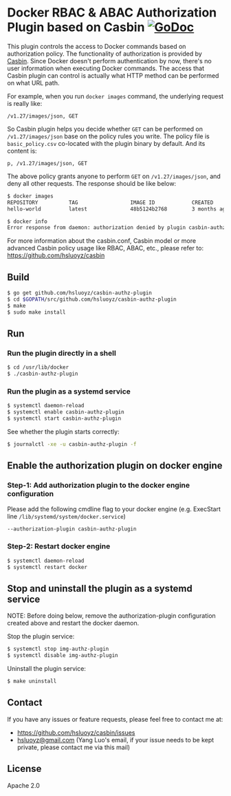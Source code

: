 # Docker RBAC & ABAC Authorization Plugin based on Casbin [![GoDoc](https://godoc.org/github.com/hsluoyz/casbin-authz-plugin?status.svg)](https://godoc.org/github.com/hsluoyz/casbin-authz-plugin)

This plugin controls the access to Docker commands based on authorization policy. The functionality of authorization is provided by [Casbin](https://github.com/hsluoyz/casbin-authz-plugin). Since Docker doesn't perform authentication by now, there's no user information when executing Docker commands. The access that Casbin plugin can control is actually what HTTP method can be performed on what URL path.

For example, when you run ``docker images`` command, the underlying request is really like:

```
/v1.27/images/json, GET
```

So Casbin plugin helps you decide whether ``GET`` can be performed on ``/v1.27/images/json`` base on the policy rules you write. The policy file is ``basic_policy.csv`` co-located with the plugin binary by default. And its content is:

```
p, /v1.27/images/json, GET
```

The above policy grants anyone to perform ``GET`` on ``/v1.27/images/json``, and deny all other requests. The response should be like below:

```bash
$ docker images
REPOSITORY          TAG                 IMAGE ID            CREATED             SIZE
hello-world         latest              48b5124b2768        3 months ago        1.84 kB

$ docker info
Error response from daemon: authorization denied by plugin casbin-authz-plugin: Access denied by casbin plugin
```

For more information about the casbin.conf, Casbin model or more advanced Casbin policy usage like RBAC, ABAC, etc., please refer to: https://github.com/hsluoyz/casbin

## Build

```bash
$ go get github.com/hsluoyz/casbin-authz-plugin
$ cd $GOPATH/src/github.com/hsluoyz/casbin-authz-plugin
$ make
$ sudo make install
```

## Run

### Run the plugin directly in a shell

```bash
$ cd /usr/lib/docker
$ ./casbin-authz-plugin
```

### Run the plugin as a systemd service

```bash
$ systemctl daemon-reload
$ systemctl enable casbin-authz-plugin
$ systemctl start casbin-authz-plugin
```

See whether the plugin starts correctly:

```bash
$ journalctl -xe -u casbin-authz-plugin -f
```

## Enable the authorization plugin on docker engine

### Step-1: Add authorization plugin to the docker engine configuration 

Please add the following cmdline flag to your docker engine (e.g. ExecStart line ``/lib/systemd/system/docker.service``)

```bash
--authorization-plugin casbin-authz-plugin
```

### Step-2: Restart docker engine

```bash
$ systemctl daemon-reload
$ systemctl restart docker
```

## Stop and uninstall the plugin as a systemd service

NOTE: Before doing below, remove the authorization-plugin configuration created above and restart the docker daemon.

Stop the plugin service:

```bash
$ systemctl stop img-authz-plugin
$ systemctl disable img-authz-plugin
```

Uninstall the plugin service:

```bash
$ make uninstall
```

## Contact

If you have any issues or feature requests, please feel free to contact me at:
- https://github.com/hsluoyz/casbin/issues
- hsluoyz@gmail.com (Yang Luo's email, if your issue needs to be kept private, please contact me via this mail)

## License

Apache 2.0
